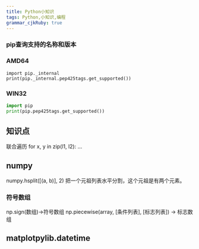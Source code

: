 ```yaml
---
title: Python小知识 
tags: Python,小知识,编程
grammar_cjkRuby: true
---
```

### pip查询支持的名称和版本
### AMD64
```
import pip._internal
print(pip._internal.pep425tags.get_supported())
```
### WIN32
``` python
import pip
print(pip.pep425tags.get_supported())
```
## 知识点
联合遍历
for x, y in zip(l1, l2):
...

## numpy
numpy.hsplit(\[(a, b)], 2) 把一个元祖列表水平分割，这个元祖是有两个元素。

### 符号数组
np.sign(数组)->符号数组
np.piecewise(array, \[条件列表], \[标志列表]) -> 标志数组

## matplotpylib.datetime


